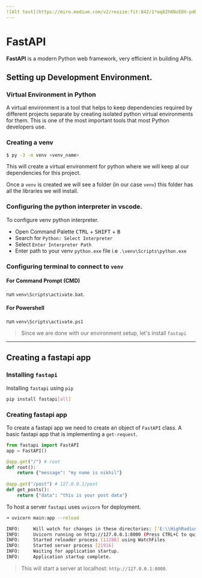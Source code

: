 ```yaml
---
![Alt text](https://miro.medium.com/v2/resize:fit:842/1*oq82hKNzEOX-pd0THOH4ag.png" Banner")
---
```

# FastAPI
**FastAPI** is a modern Python web framework, very efficient in building APIs.
## Setting up Development Environment.
### Virtual Environment in Python
A virtual environment is a tool that helps to keep dependencies required by different projects separate by creating isolated python virtual environments for them. This is one of the most important tools that most Python developers use.
### Creating a venv
```sh
$ py -3 -m venv <venv_name>
```
This will create a virtual environment for python where we will keep al our dependencies for this project.

Once a `venv` is created we will see a folder (in our case `venv`) this folder has all the libraries we will install.
### Configuring the python interpreter in vscode. 
To configure venv python interpreter.
- Open Command Palette <kbd>CTRL</kbd> + <kbd>SHIFT</kbd> + <kbd>B</kbd>
- Search for `Python: Select Interpreter`
- Select `Enter Interpreter Path`
- Enter path to your venv `python.exe` file i.e `.\venv\Scripts\python.exe`
### Configuring terminal to connect to `venv`
#### For Command Prompt (CMD)
run `venv\Scripts\activate.bat`.
#### For Powershell
run `venv\Scripts\activate.ps1`
> Since we are done with our environment setup, let's install `fastapi`

---
## Creating a fastapi app
### Installing `fastapi`
Installing `fastapi` using `pip`
```sh
pip install fastapi[all]
```
### Creating fastapi app
To create a fastapi app we need to create an object of `FastAPI` class.
A basic fastapi app that is implementing a `get-request`.
```python
from fastapi import FastAPI
app = FastAPI()

@app.get("/") # root 
def root():
    return {"message": "my name is nikhil"}
    
@app.get("/post") # 127.0.0.1/post
def get_posts():
    return {"data": "this is your post data"}
```

To host a server `fastapi` uses `uvicorn` for deployment.
```sh
➜ uvicorn main:app --reload
```

```sh
INFO:     Will watch for changes in these directories: ['E:\\HighRadius Paid\\Python              Development\\fastapi']
INFO:     Uvicorn running on http://127.0.0.1:8000 (Press CTRL+C to quit)
INFO:     Started reloader process [11288] using WatchFiles
INFO:     Started server process [21916]
INFO:     Waiting for application startup.
INFO:     Application startup complete.
```
>This will start a server at localhost: `http://127.0.0.1:8000`.


